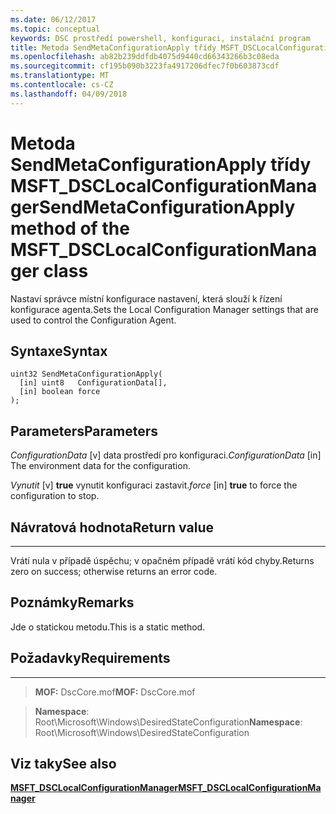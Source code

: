 ```yaml
---
ms.date: 06/12/2017
ms.topic: conceptual
keywords: DSC prostředí powershell, konfiguraci, instalační program
title: Metoda SendMetaConfigurationApply třídy MSFT_DSCLocalConfigurationManager
ms.openlocfilehash: ab82b239ddfdb4075d9440cd66343266b3c08eda
ms.sourcegitcommit: cf195b090b3223fa4917206dfec7f0b603873cdf
ms.translationtype: MT
ms.contentlocale: cs-CZ
ms.lasthandoff: 04/09/2018
---
```

# <a name="sendmetaconfigurationapply-method-of-the-msftdsclocalconfigurationmanager-class"></a><span data-ttu-id="67b1b-103">Metoda SendMetaConfigurationApply třídy MSFT_DSCLocalConfigurationManager</span><span class="sxs-lookup"><span data-stu-id="67b1b-103">SendMetaConfigurationApply method of the MSFT_DSCLocalConfigurationManager class</span></span>

<span data-ttu-id="67b1b-104">Nastaví správce místní konfigurace nastavení, která slouží k řízení konfigurace agenta.</span><span class="sxs-lookup"><span data-stu-id="67b1b-104">Sets the Local Configuration Manager settings that are used to control the Configuration Agent.</span></span>

<a name="syntax"></a><span data-ttu-id="67b1b-105">Syntaxe</span><span class="sxs-lookup"><span data-stu-id="67b1b-105">Syntax</span></span>
------

```mof
uint32 SendMetaConfigurationApply(
  [in] uint8   ConfigurationData[],
  [in] boolean force
);
```

<a name="parameters"></a><span data-ttu-id="67b1b-106">Parameters</span><span class="sxs-lookup"><span data-stu-id="67b1b-106">Parameters</span></span>
----------

<span data-ttu-id="67b1b-107">*ConfigurationData* \[v\] data prostředí pro konfiguraci.</span><span class="sxs-lookup"><span data-stu-id="67b1b-107">*ConfigurationData* \[in\] The environment data for the configuration.</span></span>

<span data-ttu-id="67b1b-108">*Vynutit* \[v\] **true** vynutit konfiguraci zastavit.</span><span class="sxs-lookup"><span data-stu-id="67b1b-108">*force* \[in\] **true** to force the configuration to stop.</span></span>

## <a name="return-value"></a><span data-ttu-id="67b1b-109">Návratová hodnota</span><span class="sxs-lookup"><span data-stu-id="67b1b-109">Return value</span></span>
------------

<span data-ttu-id="67b1b-110">Vrátí nula v případě úspěchu; v opačném případě vrátí kód chyby.</span><span class="sxs-lookup"><span data-stu-id="67b1b-110">Returns zero on success; otherwise returns an error code.</span></span>

## <a name="remarks"></a><span data-ttu-id="67b1b-111">Poznámky</span><span class="sxs-lookup"><span data-stu-id="67b1b-111">Remarks</span></span>

<span data-ttu-id="67b1b-112">Jde o statickou metodu.</span><span class="sxs-lookup"><span data-stu-id="67b1b-112">This is a static method.</span></span>

## <a name="requirements"></a><span data-ttu-id="67b1b-113">Požadavky</span><span class="sxs-lookup"><span data-stu-id="67b1b-113">Requirements</span></span>
------------
><span data-ttu-id="67b1b-114">**MOF:** DscCore.mof</span><span class="sxs-lookup"><span data-stu-id="67b1b-114">**MOF:** DscCore.mof</span></span>

><span data-ttu-id="67b1b-115">**Namespace**: Root\Microsoft\Windows\DesiredStateConfiguration</span><span class="sxs-lookup"><span data-stu-id="67b1b-115">**Namespace**: Root\Microsoft\Windows\DesiredStateConfiguration</span></span>


## <a name="see-also"></a><span data-ttu-id="67b1b-116">Viz taky</span><span class="sxs-lookup"><span data-stu-id="67b1b-116">See also</span></span>


[<span data-ttu-id="67b1b-117">**MSFT_DSCLocalConfigurationManager**</span><span class="sxs-lookup"><span data-stu-id="67b1b-117">**MSFT_DSCLocalConfigurationManager**</span></span>](msft-dsclocalconfigurationmanager.md)
